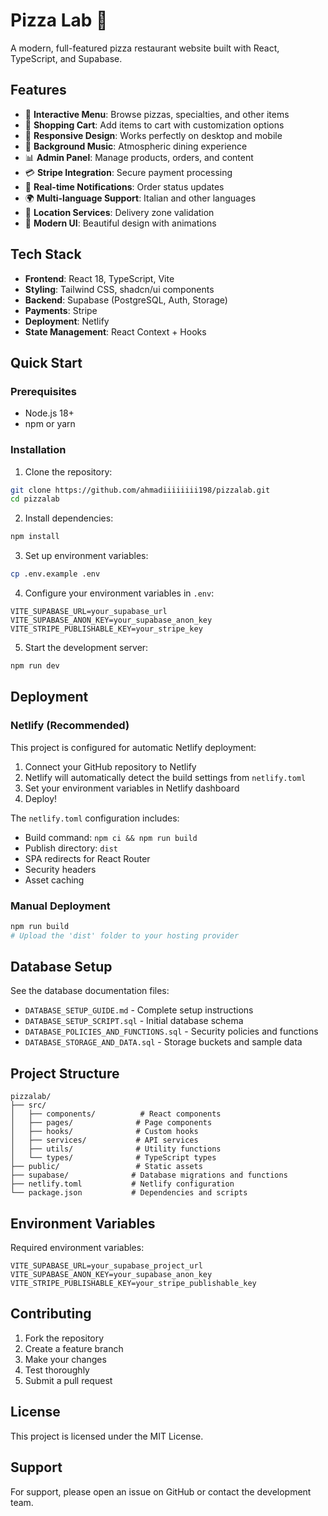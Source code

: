 # Pizza Lab 🍕

A modern, full-featured pizza restaurant website built with React, TypeScript, and Supabase.

## Features

- 🍕 **Interactive Menu**: Browse pizzas, specialties, and other items
- 🛒 **Shopping Cart**: Add items to cart with customization options
- 📱 **Responsive Design**: Works perfectly on desktop and mobile
- 🎵 **Background Music**: Atmospheric dining experience
- 📊 **Admin Panel**: Manage products, orders, and content
- 💳 **Stripe Integration**: Secure payment processing
- 🔔 **Real-time Notifications**: Order status updates
- 🌍 **Multi-language Support**: Italian and other languages
- 📍 **Location Services**: Delivery zone validation
- 🎨 **Modern UI**: Beautiful design with animations

## Tech Stack

- **Frontend**: React 18, TypeScript, Vite
- **Styling**: Tailwind CSS, shadcn/ui components
- **Backend**: Supabase (PostgreSQL, Auth, Storage)
- **Payments**: Stripe
- **Deployment**: Netlify
- **State Management**: React Context + Hooks

## Quick Start

### Prerequisites
- Node.js 18+
- npm or yarn

### Installation

1. Clone the repository:
```bash
git clone https://github.com/ahmadiiiiiiii198/pizzalab.git
cd pizzalab
```

2. Install dependencies:
```bash
npm install
```

3. Set up environment variables:
```bash
cp .env.example .env
```

4. Configure your environment variables in `.env`:
```env
VITE_SUPABASE_URL=your_supabase_url
VITE_SUPABASE_ANON_KEY=your_supabase_anon_key
VITE_STRIPE_PUBLISHABLE_KEY=your_stripe_key
```

5. Start the development server:
```bash
npm run dev
```

## Deployment

### Netlify (Recommended)

This project is configured for automatic Netlify deployment:

1. Connect your GitHub repository to Netlify
2. Netlify will automatically detect the build settings from `netlify.toml`
3. Set your environment variables in Netlify dashboard
4. Deploy!

The `netlify.toml` configuration includes:
- Build command: `npm ci && npm run build`
- Publish directory: `dist`
- SPA redirects for React Router
- Security headers
- Asset caching

### Manual Deployment

```bash
npm run build
# Upload the 'dist' folder to your hosting provider
```

## Database Setup

See the database documentation files:
- `DATABASE_SETUP_GUIDE.md` - Complete setup instructions
- `DATABASE_SETUP_SCRIPT.sql` - Initial database schema
- `DATABASE_POLICIES_AND_FUNCTIONS.sql` - Security policies and functions
- `DATABASE_STORAGE_AND_DATA.sql` - Storage buckets and sample data

## Project Structure

```
pizzalab/
├── src/
│   ├── components/          # React components
│   ├── pages/              # Page components
│   ├── hooks/              # Custom hooks
│   ├── services/           # API services
│   ├── utils/              # Utility functions
│   └── types/              # TypeScript types
├── public/                 # Static assets
├── supabase/              # Database migrations and functions
├── netlify.toml           # Netlify configuration
└── package.json           # Dependencies and scripts
```

## Environment Variables

Required environment variables:

```env
VITE_SUPABASE_URL=your_supabase_project_url
VITE_SUPABASE_ANON_KEY=your_supabase_anon_key
VITE_STRIPE_PUBLISHABLE_KEY=your_stripe_publishable_key
```

## Contributing

1. Fork the repository
2. Create a feature branch
3. Make your changes
4. Test thoroughly
5. Submit a pull request

## License

This project is licensed under the MIT License.

## Support

For support, please open an issue on GitHub or contact the development team.
